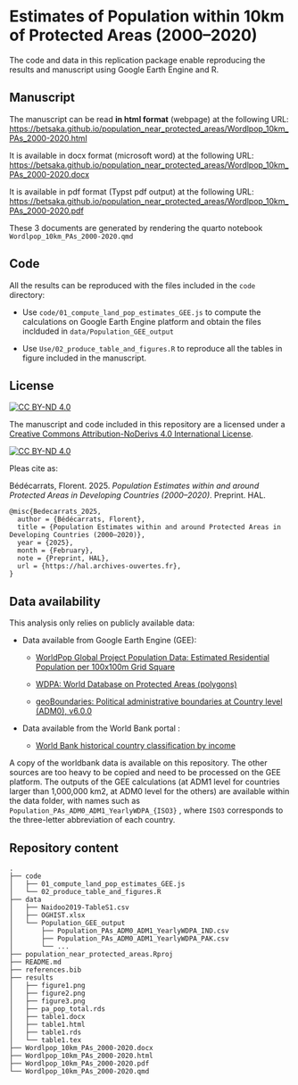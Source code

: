 # Estimates of Population within 10km of Protected Areas (2000–2020)

The code and data in this replication package enable reproducing the results and manuscript using Google Earth Engine and R.

## Manuscript

The manuscript can be read **in html format** (webpage) at the following URL: <https://betsaka.github.io/population_near_protected_areas/Wordlpop_10km_PAs_2000-2020.html>

It is available in docx format (microsoft word) at the following URL: <https://betsaka.github.io/population_near_protected_areas/Wordlpop_10km_PAs_2000-2020.docx>

It is available in pdf format (Typst pdf output) at the following URL: <https://betsaka.github.io/population_near_protected_areas/Wordlpop_10km_PAs_2000-2020.pdf>

These 3 documents are generated by rendering the quarto notebook `Wordlpop_10km_PAs_2000-2020.qmd`

## Code

All the results can be reproduced with the files included in the `code` directory:

-   Use `code/01_compute_land_pop_estimates_GEE.js` to compute the calculations on Google Earth Engine platform and obtain the files inclduded in `data/Population_GEE_output`

-   Use `Use/02_produce_table_and_figures.R` to reproduce all the tables in figure included in the manuscript.

## License

[![CC BY-ND 4.0](https://img.shields.io/badge/License-CC%20BY--ND%204.0-lightgrey.svg)](https://creativecommons.org/licenses/by-nd/4.0/)

The manuscript and code included in this repository are a licensed under a [Creative Commons Attribution-NoDerivs 4.0 International License](https://creativecommons.org/licenses/by-nd/4.0/).

[![CC BY-ND 4.0](https://licensebuttons.net/l/by-nd/4.0/88x31.png)](https://creativecommons.org/licenses/by-nd/4.0/)

Pleas cite as:

Bédécarrats, Florent. 2025. *Population Estimates within and around Protected Areas in Developing Countries (2000–2020)*. Preprint. HAL.

```         
@misc{Bedecarrats_2025,
  author = {Bédécarrats, Florent},
  title = {Population Estimates within and around Protected Areas in Developing Countries (2000–2020)},
  year = {2025},
  month = {February},
  note = {Preprint, HAL},
  url = {https://hal.archives-ouvertes.fr}, 
}
```

## Data availability

This analysis only relies on publicly available data:

-   Data available from Google Earth Engine (GEE):

    -   [WorldPop Global Project Population Data: Estimated Residential Population per 100x100m Grid Square](https://developers.google.com/earth-engine/datasets/catalog/WorldPop_GP_100m_pop)

    -   [WDPA: World Database on Protected Areas (polygons)](WDPA:%20World%20Database%20on%20Protected%20Areas%20(polygons))

    -   [geoBoundaries: Political administrative boundaries at Country level (ADM0), v6.0.0](https://developers.google.com/earth-engine/datasets/catalog/WM_geoLab_geoBoundaries_600_ADM0)

-   Data available from the World Bank portal :

    -   [World Bank historical country classification by income](https://datahelpdesk.worldbank.org/knowledgebase/articles/906519-world-bank-country-and-lending-groups)

A copy of the worldbank data is available on this repository. The other sources are too heavy to be copied and need to be processed on the GEE platform. The outputs of the GEE calculations (at ADM1 level for countries larger than 1,000,000 km2, at ADM0 level for the others) are available within the data folder, with names such as `Population_PAs_ADM0_ADM1_YearlyWDPA_{ISO3}` , where `ISO3` corresponds to the three-letter abbreviation of each country.

## Repository content

```         
.
├── code
│   ├── 01_compute_land_pop_estimates_GEE.js
│   └── 02_produce_table_and_figures.R
├── data
│   ├── Naidoo2019-TableS1.csv
│   ├── OGHIST.xlsx
│   └── Population_GEE_output
│       ├── Population_PAs_ADM0_ADM1_YearlyWDPA_IND.csv
│       ├── Population_PAs_ADM0_ADM1_YearlyWDPA_PAK.csv
│       └── ...
├── population_near_protected_areas.Rproj
├── README.md
├── references.bib
├── results
│   ├── figure1.png
│   ├── figure2.png
│   ├── figure3.png
│   ├── pa_pop_total.rds
│   ├── table1.docx
│   ├── table1.html
│   ├── table1.rds
│   └── table1.tex
├── Wordlpop_10km_PAs_2000-2020.docx
├── Wordlpop_10km_PAs_2000-2020.html
├── Wordlpop_10km_PAs_2000-2020.pdf
└── Wordlpop_10km_PAs_2000-2020.qmd
```
